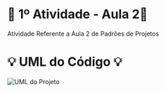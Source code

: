 # 🚀 1º Atividade - Aula 2🚀
Atividade Referente a Aula 2 de Padrões de Projetos


#  :bulb: UML do Código :bulb:
![UML do Projeto](https://github.com/user-attachments/assets/6d0fef33-25de-4100-89fa-3ae87462444e)
